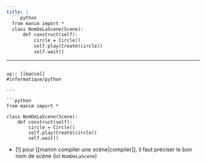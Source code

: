 ```yaml
---
title: | 
  ```python
  from manim import *
  class NomDeLaScene(Scene):
      def construct(self):
          circle = Circle()
          self.play(Create(circle))
          self.wait()
  ```
---
```

up:: [[manim]]
#informatique/python 

---

```python
from manim import *

class NomDeLaScene(Scene):
    def construct(self):
        circle = Circle()
        self.play(Create(circle))
        self.wait()
```

 - [!] pour [[manim compiler une scène|compiler]], il faut préciser le bon nom de scène (ici `NomDeLaScene`)

